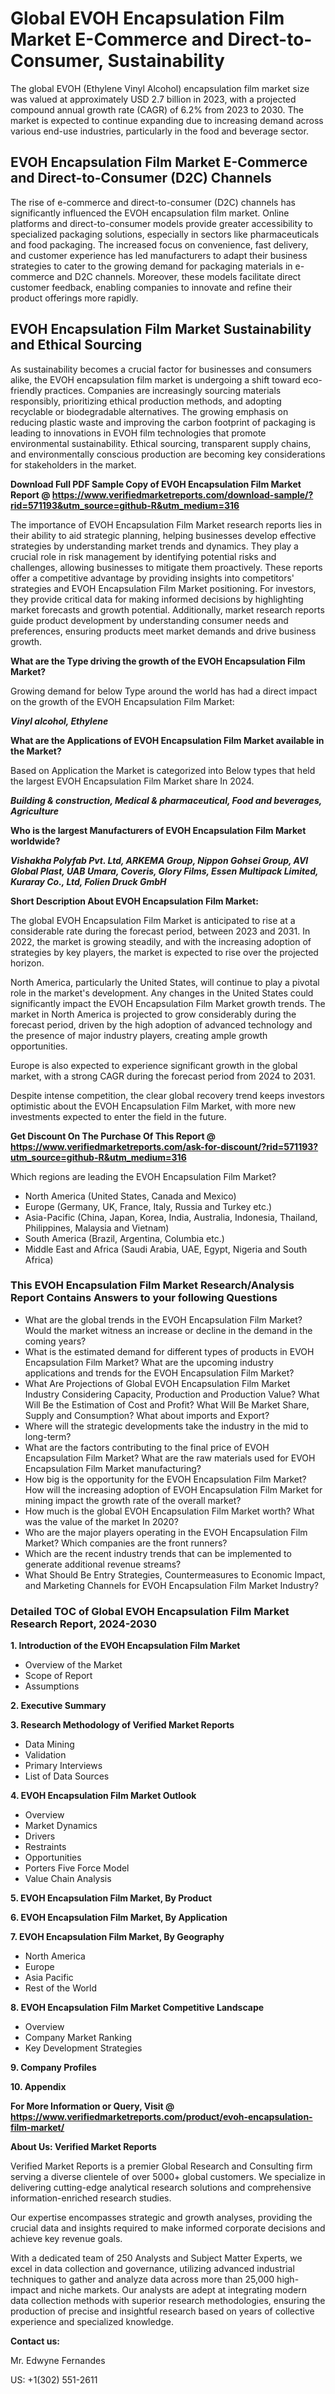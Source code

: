 <h1>Global EVOH Encapsulation Film Market E-Commerce and Direct-to-Consumer, Sustainability</h1><p class=""><p>The global EVOH (Ethylene Vinyl Alcohol) encapsulation film market size was valued at approximately USD 2.7 billion in 2023, with a projected compound annual growth rate (CAGR) of 6.2% from 2023 to 2030. The market is expected to continue expanding due to increasing demand across various end-use industries, particularly in the food and beverage sector.</p><h2>EVOH Encapsulation Film Market E-Commerce and Direct-to-Consumer (D2C) Channels</h2><p>The rise of e-commerce and direct-to-consumer (D2C) channels has significantly influenced the EVOH encapsulation film market. Online platforms and direct-to-consumer models provide greater accessibility to specialized packaging solutions, especially in sectors like pharmaceuticals and food packaging. The increased focus on convenience, fast delivery, and customer experience has led manufacturers to adapt their business strategies to cater to the growing demand for packaging materials in e-commerce and D2C channels. Moreover, these models facilitate direct customer feedback, enabling companies to innovate and refine their product offerings more rapidly.</p><h2>EVOH Encapsulation Film Market Sustainability and Ethical Sourcing</h2><p>As sustainability becomes a crucial factor for businesses and consumers alike, the EVOH encapsulation film market is undergoing a shift toward eco-friendly practices. Companies are increasingly sourcing materials responsibly, prioritizing ethical production methods, and adopting recyclable or biodegradable alternatives. The growing emphasis on reducing plastic waste and improving the carbon footprint of packaging is leading to innovations in EVOH film technologies that promote environmental sustainability. Ethical sourcing, transparent supply chains, and environmentally conscious production are becoming key considerations for stakeholders in the market.</p></p><p class=""><strong>Download Full PDF Sample Copy of EVOH Encapsulation Film Market Report @ <a href="https://www.verifiedmarketreports.com/download-sample/?rid=571193&utm_source=github-R&utm_medium=316" target="_blank">https://www.verifiedmarketreports.com/download-sample/?rid=571193&utm_source=github-R&utm_medium=316</a></strong></p><p>The importance of&nbsp;EVOH Encapsulation Film Market research reports lies in their ability to aid strategic planning, helping businesses develop effective strategies by understanding market trends and dynamics. They play a crucial role in risk management by identifying potential risks and challenges, allowing businesses to mitigate them proactively. These reports offer a competitive advantage by providing insights into competitors' strategies and EVOH Encapsulation Film Market positioning. For investors, they provide critical data for making informed decisions by highlighting market forecasts and growth potential. Additionally, market research reports guide product development by understanding consumer needs and preferences, ensuring products meet market demands and drive business growth.</p><p><strong>What are the&nbsp;Type driving the growth of the EVOH Encapsulation Film Market?</strong></p><p id="" class="">Growing demand for below Type around the world has had a direct impact on the growth of the EVOH Encapsulation Film Market:</p><p class=""><em><strong>Vinyl alcohol, Ethylene</strong></em></p><p class=""><strong>What are the&nbsp;Applications&nbsp;of EVOH Encapsulation Film Market available in the Market?</strong></p><p id="" class="">Based on Application the Market is categorized into Below types that held the largest EVOH Encapsulation Film Market share In 2024.</p><p class=""><em><strong>Building & construction, Medical & pharmaceutical, Food and beverages, Agriculture</strong></em></p><p class=""><strong>Who is the largest Manufacturers of EVOH Encapsulation Film Market worldwide?</strong></p><p><em><strong>Vishakha Polyfab Pvt. Ltd, ARKEMA Group, Nippon Gohsei Group, AVI Global Plast, UAB Umara, Coveris, Glory Films, Essen Multipack Limited, Kuraray Co., Ltd, Folien Druck GmbH</strong></em></p><p id="" class=""><strong>Short Description About EVOH Encapsulation Film Market:</strong></p><p>The global EVOH Encapsulation Film Market is anticipated to rise at a considerable rate during the forecast period, between 2023 and 2031. In 2022, the market is growing steadily, and with the increasing adoption of strategies by key players, the market is expected to rise over the projected horizon.</p><p>North America, particularly the United States, will continue to play a pivotal role in the market's development. Any changes in the United States could significantly impact the EVOH Encapsulation Film Market growth trends. The market in North America is projected to grow considerably during the forecast period, driven by the high adoption of advanced technology and the presence of major industry players, creating ample growth opportunities.</p><p>Europe is also expected to experience significant growth in the global market, with a strong CAGR during the forecast period from 2024 to 2031.</p><p>Despite intense competition, the clear global recovery trend keeps investors optimistic about the EVOH Encapsulation Film Market, with more new investments expected to enter the field in the future.</p><p id="" class=""><strong>Get Discount On The Purchase Of This Report @ <a href="https://www.verifiedmarketreports.com/ask-for-discount/?rid=571193?utm_source=github-R&utm_medium=316" target="_blank">https://www.verifiedmarketreports.com/ask-for-discount/?rid=571193?utm_source=github-R&utm_medium=316</a></strong></p><p class="">Which regions are leading the EVOH Encapsulation Film Market?</p><ul><li>North America (United States, Canada and Mexico)</li><li>Europe (Germany, UK, France, Italy, Russia and Turkey etc.)</li><li>Asia-Pacific (China, Japan, Korea, India, Australia, Indonesia, Thailand, Philippines, Malaysia and Vietnam)</li><li>South America (Brazil, Argentina, Columbia etc.)</li><li>Middle East and Africa (Saudi Arabia, UAE, Egypt, Nigeria and South Africa)</li></ul><h3 id="" class="">This EVOH Encapsulation Film Market Research/Analysis Report Contains Answers to your following Questions</h3><ul><li>What are the global trends in the EVOH Encapsulation Film Market? Would the market witness an increase or decline in the demand in the coming years?</li><li>What is the estimated demand for different types of products in EVOH Encapsulation Film Market? What are the upcoming industry applications and trends for the EVOH Encapsulation Film Market?</li><li>What Are Projections of Global EVOH Encapsulation Film Market Industry Considering Capacity, Production and Production Value? What Will Be the Estimation of Cost and Profit? What Will Be Market Share, Supply and Consumption? What about imports and Export?</li><li>Where will the strategic developments take the industry in the mid to long-term?</li><li>What are the factors contributing to the final price of EVOH Encapsulation Film Market? What are the raw materials used for EVOH Encapsulation Film Market manufacturing?</li><li>How big is the opportunity for the EVOH Encapsulation Film Market? How will the increasing adoption of EVOH Encapsulation Film Market for mining impact the growth rate of the overall market?</li><li>How much is the global EVOH Encapsulation Film Market worth? What was the value of the market In 2020?</li><li>Who are the major players operating in the EVOH Encapsulation Film Market? Which companies are the front runners?</li><li>Which are the recent industry trends that can be implemented to generate additional revenue streams?</li><li>What Should Be Entry Strategies, Countermeasures to Economic Impact, and Marketing Channels for EVOH Encapsulation Film Market Industry?</li></ul><h3 id="" class="">Detailed TOC of Global EVOH Encapsulation Film Market Research Report, 2024-2030</h3><p id="" class=""><strong>1. Introduction of the EVOH Encapsulation Film Market</strong></p><ul><li>Overview of the Market</li><li>Scope of Report</li><li>Assumptions</li></ul><p id="" class=""><strong>2. Executive Summary</strong></p><p id="" class=""><strong>3. Research Methodology of Verified Market Reports</strong></p><ul><li>Data Mining</li><li>Validation</li><li>Primary Interviews</li><li>List of Data Sources</li></ul><p id="" class=""><strong>4. EVOH Encapsulation Film Market Outlook</strong></p><ul><li>Overview</li><li>Market Dynamics</li><li>Drivers</li><li>Restraints</li><li>Opportunities</li><li>Porters Five Force Model</li><li>Value Chain Analysis</li></ul><p id="" class=""><strong>5. EVOH Encapsulation Film Market, By Product</strong></p><p id="" class=""><strong>6. EVOH Encapsulation Film Market, By Application</strong></p><p id="" class=""><strong>7. EVOH Encapsulation Film Market, By Geography</strong></p><ul><li>North America</li><li>Europe</li><li>Asia Pacific</li><li>Rest of the World</li></ul><p id="" class=""><strong>8. EVOH Encapsulation Film Market Competitive Landscape</strong></p><ul><li>Overview</li><li>Company Market Ranking</li><li>Key Development Strategies</li></ul><p id="" class=""><strong>9. Company Profiles</strong></p><p id="" class=""><strong>10. Appendix</strong></p><p id="" class=""><strong>For More Information or Query, Visit @ <a href="https://www.verifiedmarketreports.com/product/evoh-encapsulation-film-market/" target="_blank">https://www.verifiedmarketreports.com/product/evoh-encapsulation-film-market/</a></strong></p><p id="" class=""><strong>About Us: Verified Market Reports</strong></p><p id="" class="">Verified Market Reports is a premier Global Research and Consulting firm serving a diverse clientele of over 5000+ global customers. We specialize in delivering cutting-edge analytical research solutions and comprehensive information-enriched research studies.</p><p id="" class="">Our expertise encompasses strategic and growth analyses, providing the crucial data and insights required to make informed corporate decisions and achieve key revenue goals.</p><p id="" class="">With a dedicated team of 250 Analysts and Subject Matter Experts, we excel in data collection and governance, utilizing advanced industrial techniques to gather and analyze data across more than 25,000 high-impact and niche markets. Our analysts are adept at integrating modern data collection methods with superior research methodologies, ensuring the production of precise and insightful research based on years of collective experience and specialized knowledge.</p><p id="" class=""><strong>Contact us:</strong></p><p id="" class="">Mr. Edwyne Fernandes</p><p id="" class="">US: +1(302) 551-2611</p>